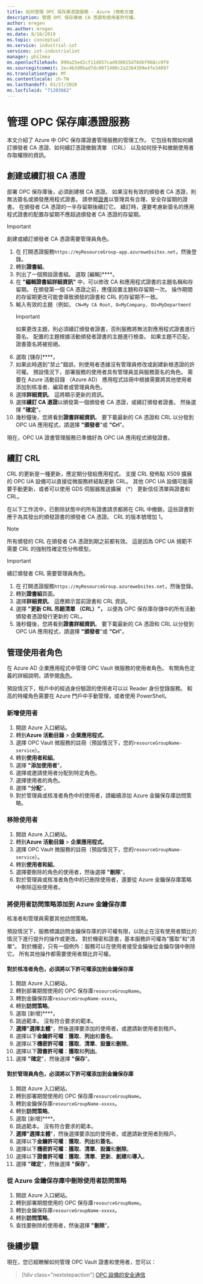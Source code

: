 ```yaml
---
title: 如何管理 OPC 保存庫憑證服務 - Azure |微軟文檔
description: 管理 OPC 保存庫根 CA 憑證和使用者許可權。
author: mregen
ms.author: mregen
ms.date: 8/16/2019
ms.topic: conceptual
ms.service: industrial-iot
services: iot-industrialiot
manager: philmea
ms.openlocfilehash: 890a25ed2cf11d657cad930815d78dbf968cc9f9
ms.sourcegitcommit: 2ec4b3d0bad7dc0071400c2a2264399e4fe34897
ms.translationtype: MT
ms.contentlocale: zh-TW
ms.lasthandoff: 03/27/2020
ms.locfileid: "71203662"
---
```

# <a name="manage-the-opc-vault-certificate-service"></a>管理 OPC 保存庫憑證服務

本文介紹了 Azure 中 OPC 保存庫證書管理服務的管理工作。 它包括有關如何續訂頒發者 CA 憑證、如何續訂憑證撤銷清單 （CRL） 以及如何授予和撤銷使用者存取權限的資訊。

## <a name="create-or-renew-the-root-ca-certificate"></a>創建或續訂根 CA 憑證

部署 OPC 保存庫後，必須創建根 CA 憑證。 如果沒有有效的頒發者 CA 憑證，則無法簽名或頒發應用程式證書。 請參閱[證書](howto-opc-vault-secure-ca.md#certificates)以管理具有合理、安全存留期的證書。 在頒發者 CA 憑證的一半存留期後續訂它。 續訂時，還要考慮新簽名的應用程式證書的配置存留期不應超過頒發者 CA 憑證的存留期。
> [!IMPORTANT]
> 創建或續訂頒發者 CA 憑證需要管理員角色。

1. 在 打開憑證服務`https://myResourceGroup-app.azurewebsites.net`，然後登錄。
2. 轉到**證書組**。
3. 列出了一個預設證書組。 選取 [編輯]****。
4. 在 **"編輯證書組詳細資訊"** 中，可以修改 CA 和應用程式證書的主題名稱和存留期。 在頒發第一個 CA 憑證之前，應僅設置主題和存留期一次。 操作期間的存留期更改可能會導致頒發的證書和 CRL 的存留期不一致。
5. 輸入有效的主題（例如， `CN=My CA Root, O=MyCompany, OU=MyDepartment`<br>
   > [!IMPORTANT]
   > 如果更改主題，則必須續訂頒發者證書，否則服務將無法對應用程式證書進行簽名。 配置的主題根據活動頒發者證書的主題進行檢查。 如果主題不匹配，證書簽名將被拒絕。
6. 選取 [儲存]****。
7. 如果此時遇到"禁止"錯誤，則使用者憑據沒有管理員修改或創建新根憑證的許可權。 預設情況下，部署服務的使用者具有管理員並與服務簽名的角色。 需要在 Azure 活動目錄 （Azure AD） 應用程式註冊中根據需要將其他使用者添加到核准者、編寫者或管理員角色。
8. 選擇**詳細資訊**。 這將顯示更新的資訊。
9. 選擇**續訂 CA 憑證**以頒發第一個頒發者 CA 憑證，或續訂頒發者證書。 然後選擇 **"確定**"。
10. 幾秒鐘後，您將看到**證書詳細資訊**。 要下載最新的 CA 憑證和 CRL 以分發到 OPC UA 應用程式，請選擇 **"頒發者**"或 **"Crl**"。

現在，OPC UA 證書管理服務已準備好為 OPC UA 應用程式頒發證書。

## <a name="renew-the-crl"></a>續訂 CRL

CRL 的更新是一種更新，應定期分發給應用程式。 支援 CRL 發佈點 X509 擴展的 OPC UA 設備可以直接從微服務終結點更新 CRL。 其他 OPC UA 設備可能需要手動更新，或者可以使用 GDS 伺服器推送擴展 （*） 更新信任清單與證書和 CRL。

在以下工作流中，已刪除狀態中的所有證書請求都將在 CRL 中撤銷，這些證書對應于為其發出的頒發證書的頒發者 CA 憑證。 CRL 的版本號增加 1。 <br>
> [!NOTE]
> 所有頒發的 CRL 在頒發者 CA 憑證到期之前都有效。 這是因為 OPC UA 規範不需要 CRL 的強制性確定性分佈模型。

> [!IMPORTANT]
> 續訂頒發者 CRL 需要管理員角色。

1. 在 打開憑證服務`https://myResourceGroup.azurewebsites.net`，然後登錄。
2. 轉到**證書組**頁面。
3. 選擇**詳細資訊**。 這應顯示當前證書和 CRL 資訊。
4. 選擇 **"更新 CRL 吊銷清單 （CRL）"，** 以便為 OPC 保存庫存儲中的所有活動頒發者憑證發行更新的 CRL。
5. 幾秒鐘後，您將看到**證書詳細資訊**。 要下載最新的 CA 憑證和 CRL 以分發到 OPC UA 應用程式，請選擇 **"頒發者**"或 **"Crl**"。

## <a name="manage-user-roles"></a>管理使用者角色

在 Azure AD 企業應用程式中管理 OPC Vault 微服務的使用者角色。 有關角色定義的詳細說明，請參閱[角色](howto-opc-vault-secure-ca.md#roles)。

預設情況下，租戶中的經過身份驗證的使用者可以以 Reader 身份登錄服務。 較高的特權角色需要在 Azure 門戶中手動管理，或者使用 PowerShell。

### <a name="add-user"></a>新增使用者

1. 開啟 Azure 入口網站。
2. 轉到**Azure 活動目錄** > **企業應用程式**。
3. 選擇 OPC Vault 微服務的註冊（預設情況下，您的`resourceGroupName-service`）。
4. 轉到**使用者和組**。
5. 選擇 **"添加使用者**"。
6. 選擇或邀請使用者分配到特定角色。
7. 選擇使用者的角色。
8. 選擇 **"分配**"。
9. 對於管理員或核准者角色中的使用者，請繼續添加 Azure 金鑰保存庫訪問策略。

### <a name="remove-user"></a>移除使用者

1. 開啟 Azure 入口網站。
2. 轉到**Azure 活動目錄** > **企業應用程式**。
3. 選擇 OPC Vault 微服務的註冊（預設情況下，您的`resourceGroupName-service`）。
4. 轉到**使用者和組**。
5. 選擇要刪除的角色的使用者，然後選擇 **"刪除**"。
6. 對於管理員或核准者角色中的已刪除使用者，還要從 Azure 金鑰保存庫策略中刪除這些使用者。

### <a name="add-user-access-policy-to-azure-key-vault"></a>將使用者訪問策略添加到 Azure 金鑰保存庫

核准者和管理員需要其他訪問策略。

預設情況下，服務標識訪問金鑰保存庫的許可權有限，以防止在沒有使用者類比的情況下進行提升的操作或更改。 對於機密和證書，基本服務許可權為"獲取"和"清單"。 對於機密，只有一個例外：服務可以在使用者接受金鑰後從金鑰存儲中刪除它。 所有其他操作都需要使用者類比許可權。

#### <a name="for-an-approver-role-the-following-permissions-must-be-added-to-key-vault"></a>對於核准者角色，必須將以下許可權添加到金鑰保存庫

1. 開啟 Azure 入口網站。
2. 轉到部署期間使用的 OPC 保存庫`resourceGroupName`。
3. 轉到金鑰保存庫`resourceGroupName-xxxxx`。
4. 轉到**訪問策略**。
5. 選取 [新增]****。
6. 跳過範本。 沒有符合要求的範本。
7. **選擇"選擇主體**"，然後選擇要添加的使用者，或邀請新使用者到租戶。
8. 選擇以下**金鑰許可權**：**獲取**、**列出**和**簽名**。
9. 選擇以下**機密許可權**：**獲取**、**清單**、**設置**和**刪除**。
10. 選擇以下**證書許可權**：**獲取**和**列出**。
11. 選擇 **"確定**"，然後選擇 **"保存**"。

#### <a name="for-an-administrator-role-the-following-permissions-must-be-added-to-key-vault"></a>對於管理員角色，必須將以下許可權添加到金鑰保存庫

1. 開啟 Azure 入口網站。
2. 轉到部署期間使用的 OPC 保存庫`resourceGroupName`。
3. 轉到金鑰保存庫`resourceGroupName-xxxxx`。
4. 轉到**訪問策略**。
5. 選取 [新增]****。
6. 跳過範本。 沒有符合要求的範本。
7. **選擇"選擇主體**"，然後選擇要添加的使用者，或邀請新使用者到租戶。
8. 選擇以下**金鑰許可權**：**獲取**、**列出**和**簽名**。
9. 選擇以下**機密許可權**：**獲取**、**清單**、**設置**和**刪除**。
10. 選擇以下**證書許可權**：**獲取**、**清單**、**更新**、**創建**和**導入**。
11. 選擇 **"確定**"，然後選擇 **"保存**"。

### <a name="remove-user-access-policy-from-azure-key-vault"></a>從 Azure 金鑰保存庫中刪除使用者訪問策略

1. 開啟 Azure 入口網站。
2. 轉到部署期間使用的 OPC 保存庫`resourceGroupName`。
3. 轉到金鑰保存庫`resourceGroupName-xxxxx`。
4. 轉到**訪問策略**。
5. 查找要刪除的使用者，然後選擇 **"刪除**"。

## <a name="next-steps"></a>後續步驟

現在，您已經瞭解如何管理 OPC Vault 證書和使用者，您可以：

> [!div class="nextstepaction"]
> [OPC 設備的安全通信](howto-opc-vault-secure.md)
